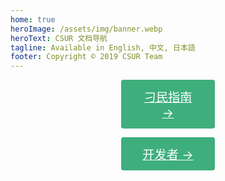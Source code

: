```yaml
---
home: true
heroImage: /assets/img/banner.webp
heroText: CSUR 文档导航
tagline: Available in English, 中文, 日本語
footer: Copyright © 2019 CSUR Team
---
```

<p align="center"><a href="/docs/guide/" class="nav-link action-button" style="width:150px; display:inline-block; font-size:1.2rem; color:#fff; background-color:#3eaf7c; padding: .8rem 1.6rem; border-radius:4px; transition: background-color .1s ease; box-sizing:border-box; border-buttom: 1px soild #389d70;">刁民指南 →</a></p>
<p align="center"><a href="/docs/dev/" class="nav-link action-button" style="width:150px; display:inline-block; font-size:1.2rem; color:#fff; background-color:#3eaf7c; padding: .8rem 1.6rem; border-radius:4px; transition: background-color .1s ease; box-sizing:border-box; border-buttom: 1px soild #389d70;">开发者 →</a></p>


<!-- <div class="footer">
    <p align="center">Copyright © 2019 amamIya</p>
</div>
-->